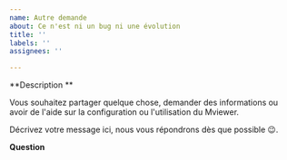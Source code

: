 ```yaml
---
name: Autre demande
about: Ce n'est ni un bug ni une évolution
title: ''
labels: ''
assignees: ''

---
```


**Description **

Vous souhaitez partager quelque chose, demander des informations ou avoir de l'aide sur la configuration ou l'utilisation du Mviewer.

Décrivez votre message ici, nous vous répondrons dès que possible 😉.

**Question**
